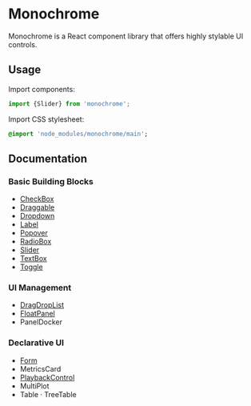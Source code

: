 # Monochrome

Monochrome is a React component library that offers highly stylable UI controls.

## Usage

Import components:

```js
import {Slider} from 'monochrome';
```

Import CSS stylesheet:
```sass
@import 'node_modules/monochrome/main';
```

## Documentation

### Basic Building Blocks

* [CheckBox](docs/api-reference/checkbox.md)
* [Draggable](docs/api-reference/draggable.md)
* [Dropdown](docs/api-reference/dropdown.md)
* [Label](docs/api-reference/label.md)
* [Popover](docs/api-reference/popover.md)
* [RadioBox](docs/api-reference/radiobox.md)
* [Slider](docs/api-reference/slider.md)
* [TextBox](docs/api-reference/textbox.md)
* [Toggle](docs/api-reference/toggle.md)

### UI Management

* [DragDropList](docs/api-reference/drag-drop-list.md)
* [FloatPanel](docs/api-reference/float-panel.md)
* PanelDocker

### Declarative UI

* [Form](docs/api-reference/form.md)
* MetricsCard
* [PlaybackControl](docs/api-reference/playback-control.md)
* MultiPlot
* Table · TreeTable
